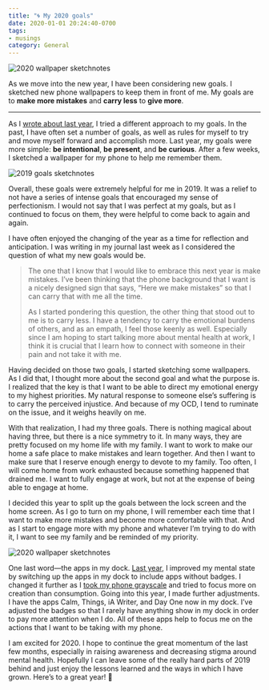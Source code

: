 ```yaml
---
title: "🌀 My 2020 goals"
date: 2020-01-01 20:24:40-0700
tags:
- musings
category: General
---
```


![2020 wallpaper sketchnotes](https://media.bennorris.com/images/bennorris/uploads/2020/e11542470a.png)

As we move into the new year, I have been considering new goals. I sketched new phone wallpapers to keep them in front of me. My goals are to **make more mistakes** and **carry less** to **give more**.

***

As I [wrote about last year](https://www.bennorris.com/2019/01/01/my-2019-goals), I tried a different approach to my goals. In the past, I have often set a number of goals, as well as rules for myself to try and move myself forward and accomplish more. Last year, my goals were more simple: **be intentional**, **be present**, and **be curious**. After a few weeks, I sketched a wallpaper for my phone to help me remember them.

![2019 goals sketchnotes](https://media.bennorris.com/images/bennorris/uploads/2019/bca8e97bf6.jpg)

Overall, these goals were extremely helpful for me in 2019. It was a relief to not have a series of intense goals that encouraged my sense of perfectionism. I would not say that I was perfect at my goals, but as I continued to focus on them, they were helpful to come back to again and again.

I have often enjoyed the changing of the year as a time for reflection and anticipation. I was writing in my journal last week as I considered the question of what my new goals would be.

> The one that I know that I would like to embrace this next year is make mistakes. I’ve been thinking that the phone background that I want is a nicely designed sign that says, “Here we make mistakes” so that I can carry that with me all the time.
> 
> As I started pondering this question, the other thing that stood out to me is to carry less. I have a tendency to carry the emotional burdens of others, and as an empath, I feel those keenly as well. Especially since I am hoping to start talking more about mental health at work, I think it is crucial that I learn how to connect with someone in their pain and not take it with me.

Having decided on those two goals, I started sketching some wallpapers. As I did that, I thought more about the second goal and what the purpose is. I realized that the key is that I want to be able to direct my emotional energy to my highest priorities. My natural response to someone else’s suffering is to carry the perceived injustice. And because of my OCD, I tend to ruminate on the issue, and it weighs heavily on me.

With that realization, I had my three goals. There is nothing magical about having three, but there is a nice symmetry to it. In many ways, they are pretty focused on my home life with my family. I want to work to make our home a safe place to make mistakes and learn together. And then I want to make sure that I reserve enough energy to devote to my family. Too often, I will come home from work exhausted because something happened that drained me. I want to fully engage at work, but not at the expense of being able to engage at home.

I decided this year to split up the goals between the lock screen and the home screen. As I go to turn on my phone, I will remember each time that I want to make more mistakes and become more comfortable with that. And as I start to engage more with my phone and whatever I’m trying to do with it, I want to see my family and be reminded of my priority.

![2020 wallpaper sketchnotes](https://media.bennorris.com/images/bennorris/uploads/2020/e11542470a.png)

One last word—the apps in my dock. [Last year](https://www.bennorris.com/2019/01/02/reorganizing-my-dock), I improved my mental state by switching up the apps in my dock to include apps without badges. I changed it further as I [took my phone grayscale](https://www.bennorris.com/2019/02/08/going-grayscale) and tried to focus more on creation than consumption. Going into this year, I made further adjustments. I have the apps Calm, Things, iA Writer, and Day One now in my dock. I’ve adjusted the badges so that I rarely have anything show in my dock in order to pay more attention when I do. All of these apps help to focus me on the actions that I want to be taking with my phone.

I am excited for 2020. I hope to continue the great momentum of the last few months, especially in raising awareness and decreasing stigma around mental health. Hopefully I can leave some of the really hard parts of 2019 behind and just enjoy the lessons learned and the ways in which I have grown. Here’s to a great year! 🎊